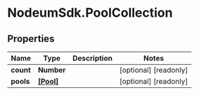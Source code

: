 # NodeumSdk.PoolCollection

## Properties

Name | Type | Description | Notes
------------ | ------------- | ------------- | -------------
**count** | **Number** |  | [optional] [readonly] 
**pools** | [**[Pool]**](Pool.md) |  | [optional] [readonly] 


